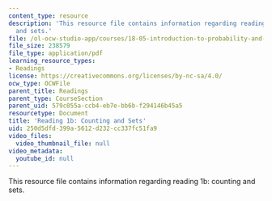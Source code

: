 ```yaml
---
content_type: resource
description: 'This resource file contains information regarding reading 1b: counting
  and sets.'
file: /ol-ocw-studio-app/courses/18-05-introduction-to-probability-and-statistics-spring-2014/250d5dfd399a5612d232cc337fc51fa9_MIT18_05S14_Reading1b.pdf
file_size: 238579
file_type: application/pdf
learning_resource_types:
- Readings
license: https://creativecommons.org/licenses/by-nc-sa/4.0/
ocw_type: OCWFile
parent_title: Readings
parent_type: CourseSection
parent_uid: 579c055a-ccb4-eb7e-bb6b-f294146b45a5
resourcetype: Document
title: 'Reading 1b: Counting and Sets'
uid: 250d5dfd-399a-5612-d232-cc337fc51fa9
video_files:
  video_thumbnail_file: null
video_metadata:
  youtube_id: null
---
```

This resource file contains information regarding reading 1b: counting and sets.